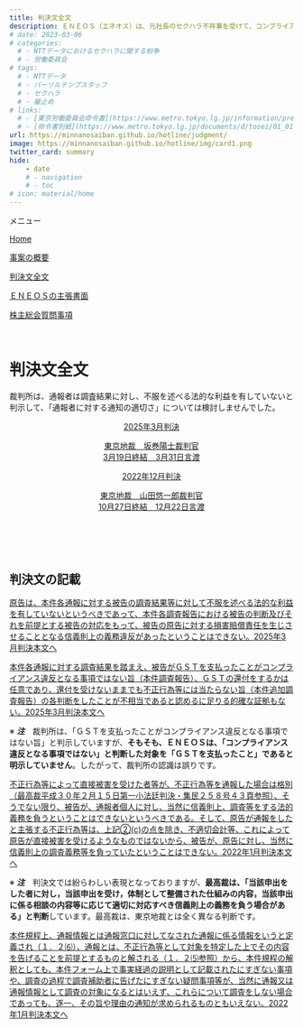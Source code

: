 ```yaml
---
title: 判決文全文
description: ＥＮＥＯＳ（エネオス）は、元社長のセクハラ不祥事を受けて、コンプライアンス徹底を表明しておりますが、通報窓口における対応には問題があるといえます。内部通報制度をめぐる訴訟について、山田悠一郎裁判官・坂巻陽士裁判官の判決文を通じて、公益通報に関する問題を検証していきます。
# date: 2023-03-06
# categories:
  # - NTTデータにおけるセクハラに関する紛争
  # - 労働委員会
# tags:
  # - NTTデータ
  # - パーソルテンプスタッフ
  # - セクハラ
  # - 雇止め
# links:
  # - [東京労働委員会命令書](https://www.metro.tokyo.lg.jp/information/press/2024/03/2024030701)
  # - [命令書別紙](https://www.metro.tokyo.lg.jp/documents/d/tosei/01_01b_02)
url: https://minnanosaiban.github.io/hotline/judgment/
image: https://minnanosaiban.github.io/hotline/img/card1.png
twitter_card: summary
hide:
    - date
    # - navigation
    # - toc
# icon: material/home
---
```


<div class="hamburger" onclick="toggleMenu()"> <i class="fa-solid fa-bars"></i> メニュー</div>
<div id="mobileMenu" class="mobile-menu">
  <p class="mobile small doc pad1">
    <i class="fa-solid fa-house"></i> <a href="https://minnanosaiban.github.io/hotline/" class="arrow-link-small">Home</a>
  </p>
  <p class="mobile small doc pad1">
    <i class="bi bi-chevron-compact-right"></i>
    <a href="https://minnanosaiban.github.io/hotline/summary/" class="arrow-link-small">事案の概要</a>
  </p>
  <p class="mobile small doc pad1">
    <i class="bi bi-chevron-compact-right"></i>
    <a href="https://minnanosaiban.github.io/hotline/judgment/" class="arrow-link-small">判決文全文</a>
  </p>
  <p class="mobile small doc pad1">
    <i class="bi bi-chevron-compact-right"></i>
    <a href="https://minnanosaiban.github.io/hotline/argument/" class="arrow-link-small">ＥＮＥＯＳの主張書面</a>
  </p>
  <p class="mobile small doc pad1" style="margin-bottom: 0.4rem !important;">
    <i class="bi bi-chevron-compact-right"></i>
    <a href="https://minnanosaiban.github.io/hotline/summary/agm/" class="arrow-link-small">株主総会質問事項</a>
  </p>
</div>

<p style="margin: 0;">
  <a href="https://twitter.com/share?url=https://minnanosaiban.github.io/hotline/judgment/ &text=判決文全文 - ＥＮＥＯＳの内部通報制度に関する訴訟について"
     target="_blank" class="x-share" style="color: #FFFFFF;">
    <i class="fa-brands fa-x-twitter"></i> でシェア
  </a>
</p>

# 判決文全文

裁判所は、通報者は調査結果に対し、不服を述べる法的な利益を有していないと判示して、「通報者に対する通知の適切さ」については検討しませんでした。

<div class="nt-cards nt-grid cols-2" style="margin-top: 0rem !important; margin-bottom: 6.4rem !important;">
    <a href="https://minnanosaiban.github.io/hotline/judgment/2025/" class="nt-card">
        <div class="nt-card-content">
            <p class="nt-card-title" style="text-align: center;">2025年3月判決</p>
            <p class="nt-card-text" style="text-align: center;">東京地裁　坂巻陽士裁判官<br>3月19日終結　3月31日言渡</p>
        </div>
    </a>
        <a href="https://minnanosaiban.github.io/hotline/judgment/2022/" class="nt-card">
        <div class="nt-card-content">
            <p class="nt-card-title" style="text-align: center;">2022年12月判決</p>
            <p class="nt-card-text" style="text-align: center;">東京地裁　山田悠一郎裁判官<br>10月27日終結　12月22日言渡</p>
        </div>
    </a>
</div>

## 判決文の記載

<div class="nt-cards nt-grid cols-1" style="margin-top: 0rem !important; margin-bottom: 0rem !important;">
    <a href="https://minnanosaiban.github.io/hotline/judgment/2025/#2025-tisai-judgment_332-1" class="nt-card">
        <div class="nt-card-content">
            <p class="nt-card-text">原告は、本件各通報に対する被告の調査結果等に対して不服を述べる法的な利益を有していないというべきであって、本件各調査報告における被告の判断及びそれを前提とする被告の対応をもって、被告の原告に対する損害賠償責任を生じさせることとなる信義則上の義務違反があったということはできない。<span class="nt-card-arrow">2025年3月判決本文へ <i class="bi bi-arrow-right"></i></span></p>
        </div>
    </a>
</div>

<div class="nt-cards nt-grid cols-1"  style="margin-top: 0rem !important; margin-bottom: 0rem !important;">
    <a href="https://minnanosaiban.github.io/hotline/judgment/2025/#2025-tisai-judgment_332-2" class="nt-card">
        <div class="nt-card-content">
            <p class="nt-card-text">本件各通報に対する調査結果を踏まえ、被告がＧＳＴを支払ったことがコンプライアンス違反となる事項ではない旨（本件調査報告）、ＧＳＴの還付をするかは任意であり、還付を受けないままでも不正行為等には当たらない旨（本件追加調査報告）の各判断をしたことが不相当であると認めるに足りる的確な証拠もない。<span class="nt-card-arrow">2025年3月判決本文へ <i class="bi bi-arrow-right"></i></span></p>
        </div>
    </a>
</div>

<p class="small">
※ <strong><em>注</strong></em>　裁判所は、「ＧＳＴを支払ったことがコンプライアンス違反となる事項ではない旨」と判示していますが、<b>そもそも、ＥＮＥＯＳは、「コンプライアンス違反となる事項ではない」と判断した対象を「ＧＳＴを支払ったこと」であると明示していません</b>。したがって、裁判所の認識は誤りです。</p>

<div class="nt-cards nt-grid cols-1"  style="margin-top: 0rem !important; margin-bottom: 0rem !important;">
    <a href="https://minnanosaiban.github.io/hotline/judgment/2022/#2022-tisai-judgment_321i-2" class="nt-card">
        <div class="nt-card-content">
            <p class="nt-card-text">不正行為等によって直接被害を受けた者等が、不正行為等を通報した場合は格別（最高裁平成３０年２月１５日第一小法廷判決・集民２５８号４３頁参照）、そうでない限り、被告が、通報者個人に対し、当然に信義則上、調査等をする法的義務を負うということはできないというべきである。そして、原告が通報をしたと主張する不正行為等は、上記②(c)の点を除き、不適切会計等、これによって原告が直接被害を受けるようなものではないから、被告が、原告に対し、当然に信義則上の調査義務等を負っていたということはできない。<span class="nt-card-arrow">2022年1月判決本文へ <i class="bi bi-arrow-right"></i></span></p>
        </div>
    </a>
</div>

<p class="small">
※ <strong><em>注</strong></em>　判決文では紛らわしい表現となっておりますが、<b>最高裁は、「当該申出をした者に対し，当該申出を受け，体制として整備された仕組みの内容，当該申出に係る相談の内容等に応じて適切に対応すべき信義則上の義務を負う場合がある」と判断</b>しています。最高裁は、東京地裁とは全く異なる判断です。</p>

<div class="nt-cards nt-grid cols-1"  style="margin-top: 0rem !important; margin-bottom: 0rem !important;">
    <a href="https://minnanosaiban.github.io/hotline/judgment/2022/#2022-tisai-judgment_321u" class="nt-card">
        <div class="nt-card-content">
            <p class="nt-card-text">本件規程上、通報情報とは通報窓口に対してなされた通報に係る情報をいうと定義され（１．２⑹）、通報とは、不正行為等として対象を特定した上でその内容を告げることを前提とするものと解される（１．２⑸参照）から、本件規程の解釈としても、本件フォーム上で事実経過の説明として記載されたにすぎない事項や、調査の過程で調査補助者に告げたにすぎない疑問事項等が、当然に通報又は通報情報として調査の対象になるとはいえず、これらについて調査をしない場合であっても、逐一、その旨や理由の通知が求められるものともいえない。<span class="nt-card-arrow">2022年1月判決本文へ <i class="bi bi-arrow-right"></i></span></p>
        </div>
    </a>
</div>